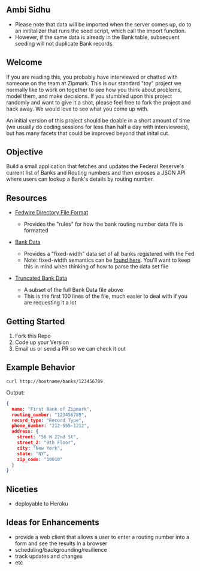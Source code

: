 ## Ambi Sidhu
* Please note that data will be imported when the server comes up, do to an inititalizer that runs the seed script, which call the import function.
* However, if the same data is already in the Bank table, subsequent seeding will not duplicate Bank records

## Welcome

If you are reading this, you probably have interviewed or chatted with someone on the team at Zipmark.  This is our standard "toy" project we normally like to work on together to see how you think about problems, model them, and make decisions.  If you stumbled upon this project randomly and want to give it a shot, please feel free to fork the project and hack away.  We would love to see what you come up with.

An initial version of this project should be doable in a short amount of time (we usually do coding sessions for less than half a day with interviewees), but has many facets that could be improved beyond that inital cut.

## Objective

Build a small application that fetches and updates the Federal Reserve's current list of Banks and Routing numbers and then exposes a JSON API where users can lookup a Bank's details by routing number.

## Resources

* [Fedwire Directory File Format](https://www.frbservices.org/EPaymentsDirectory/achFormat.html)
  * Provides the "rules" for how the bank routing number data file is formatted

* [Bank Data](https://www.frbservices.org/EPaymentsDirectory/FedACHdir.txt)
  * Provides a "fixed-width" data set of all banks registered with the Fed
  * Note: fixed-width semantics can be [found here](http://www.softinterface.com/Convert-XLS/Features/Fixed-Width-Text-File-Definition.htm). You'll want to keep this in mind when thinking of how to parse the data set file

* [Truncated Bank Data](https://gist.github.com/jakehow/3d96b83c4a4a1e6313d4/raw/f2990b4cef86fe9454ba1a643ccee118ca0b5757/truncated_list)
  * A subset of the full Bank Data file above
  * This is the first 100 lines of the file, much easier to deal with if you are requesting it a lot


## Getting Started

1. Fork this Repo
2. Code up your Version
3. Email us or send a PR so we can check it out

## Example Behavior

`curl http://hostname/banks/123456789`

Output:

```json
{
  name: "First Bank of Zipmark",
  routing_number: "123456789",
  record_type: "Record Type",
  phone_number: "212-555-1212",
  address: {
    street: "56 W 22nd St",
    street_2: "9th Floor",
    city: "New York",
    state: "NY",
    zip_code: "10010"
  }
}
```

## Niceties

* deployable to Heroku

## Ideas for Enhancements

* provide a web client that allows a user to enter a routing number into a form and see the results in a browser
* scheduling/backgrounding/resilience
* track updates and changes
* etc
